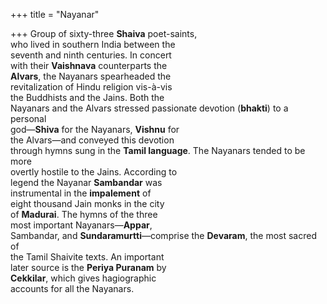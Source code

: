 +++
title = "Nayanar"

+++
Group of sixty-three **Shaiva** poet-saints,  
who lived in southern India between the  
seventh and ninth centuries. In concert  
with their **Vaishnava** counterparts the  
**Alvars**, the Nayanars spearheaded the  
revitalization of Hindu religion vis-à-vis  
the Buddhists and the Jains. Both the  
Nayanars and the Alvars stressed passionate devotion (**bhakti**) to a personal  
god—**Shiva** for the Nayanars, **Vishnu** for  
the Alvars—and conveyed this devotion  
through hymns sung in the **Tamil language**. The Nayanars tended to be more  
overtly hostile to the Jains. According to  
legend the Nayanar **Sambandar** was  
instrumental in the **impalement** of  
eight thousand Jain monks in the city  
of **Madurai**. The hymns of the three  
most important Nayanars—**Appar**,  
Sambandar, and **Sundaramurtti**—comprise the **Devaram**, the most sacred of  
the Tamil Shaivite texts. An important  
later source is the **Periya Puranam** by  
**Cekkilar**, which gives hagiographic  
accounts for all the Nayanars.